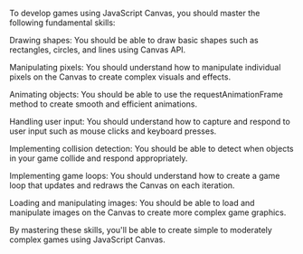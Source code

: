 To develop games using JavaScript Canvas, you should master the following fundamental skills:

Drawing shapes: You should be able to draw basic shapes such as rectangles, circles, and lines using Canvas API.

Manipulating pixels: You should understand how to manipulate individual pixels on the Canvas to create complex visuals and effects.

Animating objects: You should be able to use the requestAnimationFrame method to create smooth and efficient animations.

Handling user input: You should understand how to capture and respond to user input such as mouse clicks and keyboard presses.

Implementing collision detection: You should be able to detect when objects in your game collide and respond appropriately.

Implementing game loops: You should understand how to create a game loop that updates and redraws the Canvas on each iteration.

Loading and manipulating images: You should be able to load and manipulate images on the Canvas to create more complex game graphics.

By mastering these skills, you'll be able to create simple to moderately complex games using JavaScript Canvas.